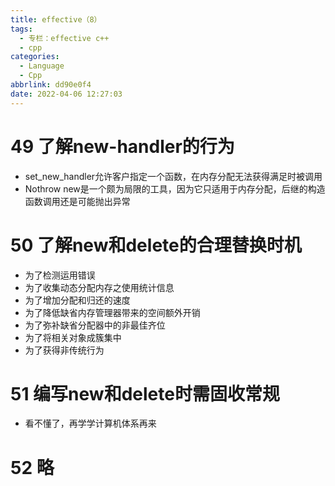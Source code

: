 ```yaml
---
title: effective（8）
tags:
  - 专栏：effective c++
  - cpp
categories:
  - Language
  - Cpp
abbrlink: dd90e0f4
date: 2022-04-06 12:27:03
---
```


# 49 了解new-handler的行为

- set_new_handler允许客户指定一个函数，在内存分配无法获得满足时被调用
- Nothrow new是一个颇为局限的工具，因为它只适用于内存分配，后继的构造函数调用还是可能抛出异常

# 50 了解new和delete的合理替换时机

- 为了检测运用错误
- 为了收集动态分配内存之使用统计信息
- 为了增加分配和归还的速度
- 为了降低缺省内存管理器带来的空间额外开销
- 为了弥补缺省分配器中的非最佳齐位
- 为了将相关对象成簇集中
- 为了获得非传统行为

# 51 编写new和delete时需固收常规

- 看不懂了，再学学计算机体系再来

# 52 略
